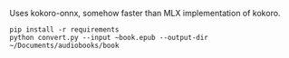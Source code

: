 Uses kokoro-onnx, somehow faster than MLX implementation of kokoro.

```
pip install -r requirements
python convert.py --input ~book.epub --output-dir ~/Documents/audiobooks/book
```
